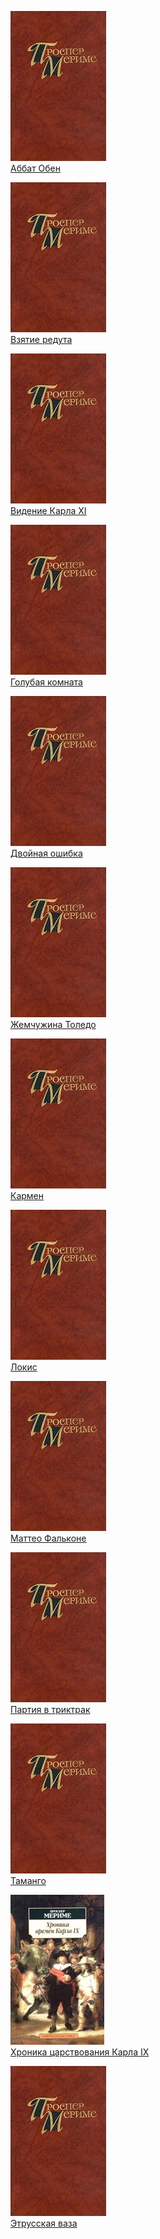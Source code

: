 ![](Аббат%20Обен.jpg)  
[Аббат Обен](Аббат%20Обен)

![](Взятие%20редута.jpg)  
[Взятие редута](Взятие%20редута)

![](Видение%20Карла%20XI.jpg)  
[Видение Карла XI](Видение%20Карла%20XI)

![](Голубая%20комната.jpg)  
[Голубая комната](Голубая%20комната)

![](Двойная%20ошибка.jpg)  
[Двойная ошибка](Двойная%20ошибка)

![](Жемчужина%20Толедо.jpg)  
[Жемчужина Толедо](Жемчужина%20Толедо)

![](Кармен.jpg)  
[Кармен](Кармен)

![](Локис.jpg)  
[Локис](Локис)

![](Маттео%20Фальконе.jpg)  
[Маттео Фальконе](Маттео%20Фальконе)

![](Партия%20в%20триктрак.jpg)  
[Партия в триктрак](Партия%20в%20триктрак)

![](Таманго.jpg)  
[Таманго](Таманго)

![](Хроника%20царствования%20Карла%20IX.jpg)  
[Хроника царствования Карла IX](Хроника%20царствования%20Карла%20IX)

![](Этрусская%20ваза.jpg)  
[Этрусская ваза](Этрусская%20ваза)
